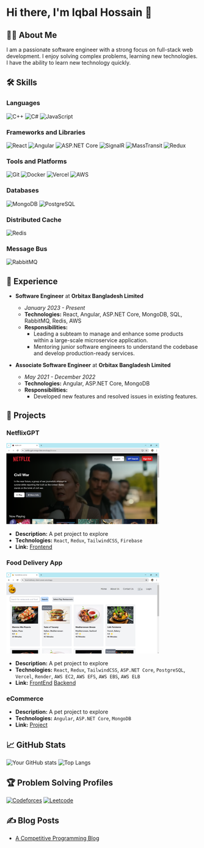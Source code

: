 # Hi there, I'm Iqbal Hossain 👋

## 👨‍💻 About Me

I am a passionate software engineer with a strong focus on full-stack web development. I enjoy solving complex problems, learning new technologies. I have the ability to learn new technology quickly.

## 🛠 Skills

### Languages

![C++](https://img.shields.io/badge/-C++-black?style=flat-square&logo=c%2B%2B)
![C#](https://img.shields.io/badge/-C%23-black?style=flat-square&logo=c-sharp)
![JavaScript](https://img.shields.io/badge/-JavaScript-black?style=flat-square&logo=javascript)

### Frameworks and Libraries

![React](https://img.shields.io/badge/-React-black?style=flat-square&logo=react)
![Angular](https://img.shields.io/badge/-Angular-black?style=flat-square&logo=angular)
![ASP.NET Core](https://img.shields.io/badge/-ASP.NET%20Core-black?style=flat-square&logo=dotnet)
![SignalR](https://img.shields.io/badge/-signalr-black?style=flat-square&logo=signalr)
![MassTransit](https://img.shields.io/badge/-masstransit-black?style=flat-square&logo=masstransit)
![Redux](https://img.shields.io/badge/-redux-black?style=flat-square&logo=redux)

### Tools and Platforms

![Git](https://img.shields.io/badge/-Git-black?style=flat-square&logo=git)
![Docker](https://img.shields.io/badge/-Docker-black?style=flat-square&logo=docker)
![Vercel](https://img.shields.io/badge/-vercel-black?style=flat-square&logo=vercel)
![AWS](https://img.shields.io/badge/-AWS-black?style=flat-square&logo=amazon-aws)

### Databases

![MongoDB](https://img.shields.io/badge/-MongoDB-black?style=flat-square&logo=mongodb)
![PostgreSQL](https://img.shields.io/badge/-PostgreSQL-black?style=flat-square&logo=postgresql)

### Distributed Cache

![Redis](https://img.shields.io/badge/-Redis-black?style=flat-square&logo=redis)

### Message Bus

![RabbitMQ](https://img.shields.io/badge/-RabbitMQ-black?style=flat-square&logo=rabbitmq)

## 💼 Experience

- **Software Engineer** at **Orbitax Bangladesh Limited**
  - _January 2023 - Present_
  - **Technologies:** React, Angular, ASP.NET Core, MongoDB, SQL, RabbitMQ, Redis, AWS
  - **Responsibilities:**
    - Leading a subteam to manage and enhance some products within a large-scale microservice application.
    - Mentoring junior software engineers to understand the codebase and develop production-ready services.

- **Associate Software Engineer** at **Orbitax Bangladesh Limited**
  - _May 2021 - December 2022_
  - **Technologies:** Angular, ASP.NET Core, MongoDB
  - **Responsibilities:**
    - Developed new features and resolved issues in existing features.

## 🚀 Projects

### NetflixGPT

<img src="Assets/NetflixGPTAppBanner.png" alt="NetflixGPT" width="400"/>

- **Description:** A pet project to explore
- **Technologies:** `React`, `Redux`, `TailwindCSS`, `Firebase`
- **Link:** [Frontend](https://github.com/Bappy38/Netflix-GPT)

### Food Delivery App

<img src="Assets/FoodDeliveryAppBanner.png" alt="NetflixGPT" width="400"/>

- **Description:** A pet project to explore
- **Technologies:** `React`, `Redux`, `TailwindCSS`, `ASP.NET Core`, `PostgreSQL`, `Vercel`, `Render`, `AWS EC2`, `AWS EFS`, `AWS EBS`, `AWS ELB`
- **Link:** [FrontEnd](https://github.com/Bappy38/FoodDelivery-Client) [Backend](https://github.com/Bappy38/FoodDelivery-Backend)

### eCommerce

- **Description:** A pet project to explore
- **Technologies:** `Angular`, `ASP.NET Core`, `MongoDB`
- **Link:** [Project](https://github.com/Bappy38/E-Commerce)

## 📈 GitHub Stats

![Your GitHub stats](https://github-readme-stats.vercel.app/api?username=Bappy38&show_icons=true&theme=radical)
![Top Langs](https://github-readme-stats.vercel.app/api/top-langs/?username=Bappy38&layout=compact&theme=radical)

## 🏆 Problem Solving Profiles

[![Codeforces](https://img.shields.io/badge/-codeforces-gray?style=flat-square&logo=codeforces)](https://codeforces.com/profile/legendary_loser)
[![Leetcode](https://img.shields.io/badge/-leetcode-gray?style=flat-square&logo=leetcode)](https://codeforces.com/profile/legendary_loser)

## ✍️ Blog Posts

- [A Competitive Programming Blog](https://bappyscpworld.blogspot.com/)
